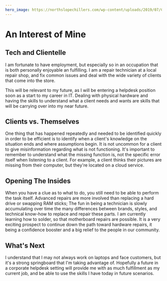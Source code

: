 ```yaml
---
hero_image: https://northslopechillers.com/wp-content/uploads/2019/07/Cool-Server-Room.jpg
---
```

# An Interest of Mine
## Tech and Clientelle

I am fortunate to have employment, but especially so in an occupation that is both personally enjoyable an fulfilling. I am a repair technician at a local repair shop, and fix common issues and deal with the wide variety of clients that come into the store.

<!--end_excerpt-->

 This will be relevant to my future, as I will be entering a helpdesk position soon as a start to my career in IT. Dealing with physical hardware and having the skills to understand what a client needs and wants are skills that will be carrying over into my near future.

## Clients vs. Themselves

One thing that has happened repeatedly and needed to be identified quickly in order to be efficient is to identify when a client's knowledge on the situation ends and where assumptions begin. It is not uncommon for a client to give misinformation regarding what is not functioning. It's important to remember to understand what the missing function is, not the specific error itself when listening to a client. For example, a client thinks their pictures are missing from their computer, but they're located on a cloud service.

## Opening The Insides

When you have a clue as to what to do, you still need to be able to perform the task itself. Advanced repairs are more involved than replacing a hard drive or swapping RAM sticks; The fun in being a technician is slowly accumulating over time the many differences between brands, styles, and technical know-how to replace and repair these parts. I am currently learning how to solder, so that motherboard repairs are possible. It is a very exciting prospect to continue down the path toward hardware repairs, it being a confidence booster and a big relief to the people in our community.

## What's Next

I understand that I may not always work on laptops and face customers, but it's a strong springboard that I'm taking advantage of. Hopefully a future in a corporate helpdesk setting will provide me with as much fulfillment as my current job, and be able to use the skills I have today in future scenarios.
